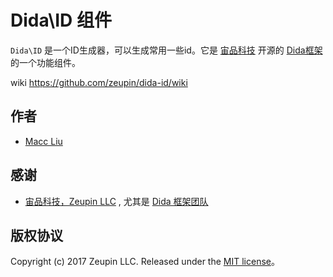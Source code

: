 # Dida\ID 组件

`Dida\ID` 是一个ID生成器，可以生成常用一些id。它是 [宙品科技](http://zeupin.com) 开源的 [Dida框架](http://dida.zeupin.com) 的一个功能组件。

wiki <https://github.com/zeupin/dida-id/wiki>

## 作者

* [Macc Liu](https://github.com/maccliu)

## 感谢

* [宙品科技，Zeupin LLC](http://zeupin.com) , 尤其是 [Dida 框架团队](http://dida.zeupin.com)

## 版权协议

Copyright (c) 2017 Zeupin LLC. Released under the [MIT license](LICENSE)。
